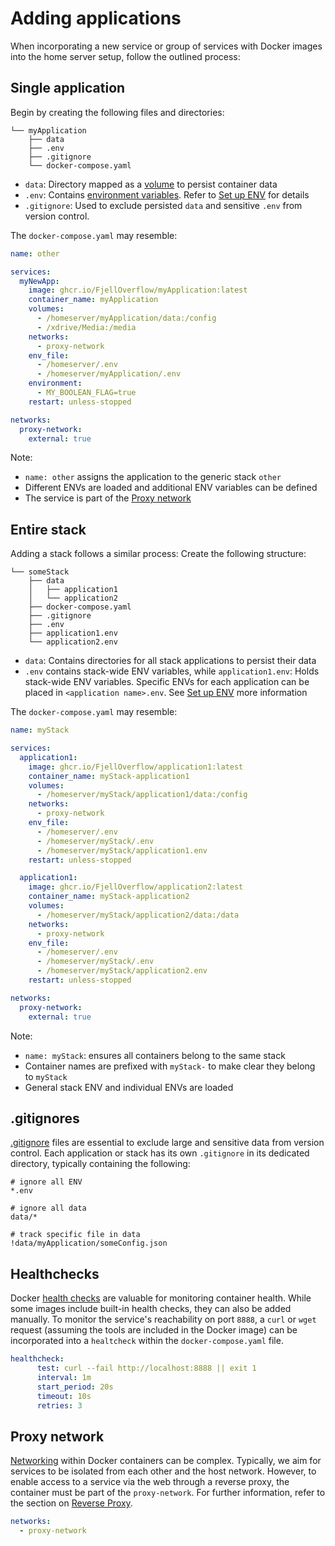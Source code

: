 # Adding applications

When incorporating a new service or group of services with Docker images into the home server setup, follow the outlined process:

## Single application
Begin by creating the following files and directories:

```
└── myApplication
    ├── data
    ├── .env
    ├── .gitignore
    └── docker-compose.yaml

```

- `data`: Directory mapped as a [volume](https://docs.docker.com/storage/volumes/) to persist container data
- `.env`: Contains [environment variables](https://docs.docker.com/compose/environment-variables/set-environment-variables/). Refer to [Set up ENV](/usage/set-up-env) for details
- `.gitignore`: Used to exclude persisted `data` and sensitive `.env` from version control.

The `docker-compose.yaml` may resemble:

```yaml
name: other

services:
  myNewApp:
    image: ghcr.io/FjellOverflow/myApplication:latest
    container_name: myApplication
    volumes:
      - /homeserver/myApplication/data:/config
      - /xdrive/Media:/media
    networks:
      - proxy-network
    env_file:
      - /homeserver/.env
      - /homeserver/myApplication/.env
    environment:
      - MY_BOOLEAN_FLAG=true
    restart: unless-stopped

networks:
  proxy-network:
    external: true
```

Note:
- `name: other` assigns the application to the generic stack `other`
- Different ENVs are loaded and additional ENV variables can be defined
- The service is part of the [Proxy network](#proxy-network)

## Entire stack
Adding a stack follows a similar process:
Create the following structure:

```
└── someStack
    ├── data
    │   ├── application1
    │   └── application2
    ├── docker-compose.yaml
    ├── .gitignore
    ├── .env
    ├── application1.env
    └── application2.env
```

- `data`: Contains directories for all stack applications to persist their data
- `.env` contains stack-wide ENV variables, while `application1.env`: Holds stack-wide ENV variables. Specific ENVs for each application can be placed in `<application name>.env`. See [Set up ENV](/usage/set-up-env) more information

The `docker-compose.yaml` may resemble:

```yaml
name: myStack

services:
  application1:
    image: ghcr.io/FjellOverflow/application1:latest
    container_name: myStack-application1
    volumes:
      - /homeserver/myStack/application1/data:/config
    networks:
      - proxy-network
    env_file:
      - /homeserver/.env
      - /homeserver/myStack/.env
      - /homeserver/myStack/application1.env
    restart: unless-stopped

  application1:
    image: ghcr.io/FjellOverflow/application2:latest
    container_name: myStack-application2
    volumes:
      - /homeserver/myStack/application2/data:/data
    networks:
      - proxy-network
    env_file:
      - /homeserver/.env
      - /homeserver/myStack/.env
      - /homeserver/myStack/application2.env
    restart: unless-stopped

networks:
  proxy-network:
    external: true
```

Note:
- `name: myStack`: ensures all containers belong to the same stack
- Container names are prefixed with `myStack-` to make clear they belong to `myStack`
- General stack ENV and individual ENVs are loaded

## .gitignores

[.gitignore](https://git-scm.com/docs/gitignore) files are essential to exclude large and sensitive data from version control. Each application or stack has its own `.gitignore` in its dedicated directory, typically containing the following:

```
# ignore all ENV
*.env

# ignore all data
data/*

# track specific file in data
!data/myApplication/someConfig.json
```

## Healthchecks
Docker [health checks](https://docs.docker.com/reference/dockerfile/#healthcheck) are valuable for monitoring container health. While some images include built-in health checks, they can also be added manually. To monitor the service's reachability on port `8888`, a `curl` or `wget` request (assuming the tools are included in the Docker image) can be incorporated into a `healtcheck` within the `docker-compose.yaml` file.

```yaml
healthcheck:
      test: curl --fail http://localhost:8888 || exit 1
      interval: 1m
      start_period: 20s
      timeout: 10s
      retries: 3
```

## Proxy network
[Networking](https://docs.docker.com/network/) within Docker containers can be complex. Typically, we aim for services to be isolated from each other and the host network. However, to enable access to a service via the web through a reverse proxy, the container must be part of the `proxy-network`. For further information, refer to the section on [Reverse Proxy](/stacks/core#reverse-proxy).

```yaml
networks:
  - proxy-network
```